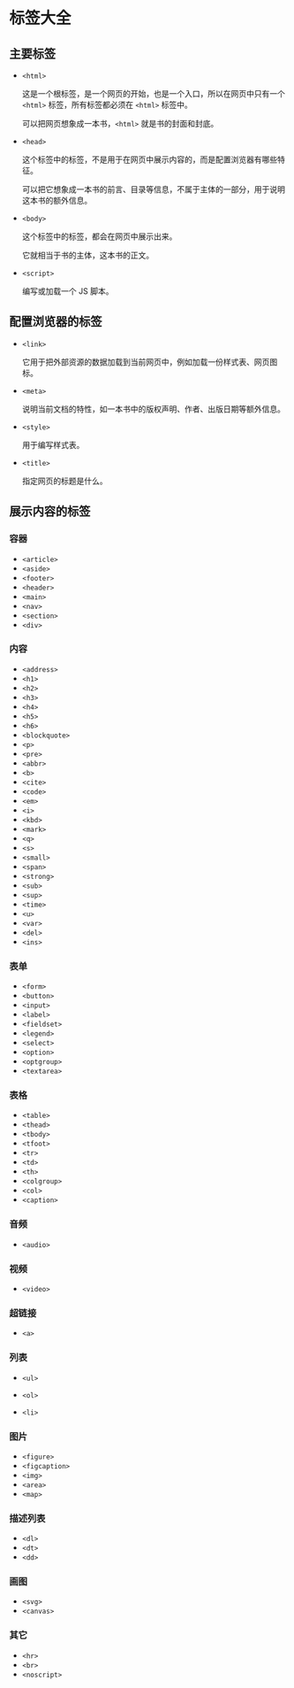 # 标签大全

## 主要标签

- `<html>`

  这是一个根标签，是一个网页的开始，也是一个入口，所以在网页中只有一个 `<html>` 标签，所有标签都必须在 `<html>` 标签中。

  可以把网页想象成一本书，`<html>` 就是书的封面和封底。

- `<head>`

  这个标签中的标签，不是用于在网页中展示内容的，而是配置浏览器有哪些特征。

  可以把它想象成一本书的前言、目录等信息，不属于主体的一部分，用于说明这本书的额外信息。

- `<body>`

  这个标签中的标签，都会在网页中展示出来。

  它就相当于书的主体，这本书的正文。

- `<script>`

  编写或加载一个 JS 脚本。

## 配置浏览器的标签

- `<link>`

  它用于把外部资源的数据加载到当前网页中，例如加载一份样式表、网页图标。

- `<meta>`

  说明当前文档的特性，如一本书中的版权声明、作者、出版日期等额外信息。

- `<style>`

  用于编写样式表。

- `<title>`

  指定网页的标题是什么。

## 展示内容的标签

### 容器

- `<article>`
- `<aside>`
- `<footer>`
- `<header>`
- `<main>`
- `<nav>`
- `<section>`
- `<div>`

### 内容

- `<address>`
- `<h1>`
- `<h2>`
- `<h3>`
- `<h4>`
- `<h5>`
- `<h6>`
- `<blockquote>`
- `<p>`
- `<pre>`
- `<abbr>`
- `<b>`
- `<cite>`
- `<code>`
- `<em>`
- `<i>`
- `<kbd>`
- `<mark>`
- `<q>`
- `<s>`
- `<small>`
- `<span>`
- `<strong>`
- `<sub>`
- `<sup>`
- `<time>`
- `<u>`
- `<var>`
- `<del>`
- `<ins>`

### 表单

- `<form>`
- `<button>`
- `<input>`
- `<label>`
- `<fieldset>`
- `<legend>` 
- `<select>`
- `<option>`
- `<optgroup>`
- `<textarea>`

### 表格

- `<table>`
- `<thead>`
- `<tbody>`
- `<tfoot>`
- `<tr>`
- `<td>`
- `<th>`
- `<colgroup>`
- `<col>`
- `<caption>`

### 音频

- `<audio>`

### 视频

- `<video>`

### 超链接

- `<a>`

### 列表

- `<ul>`
- `<ol>`

- `<li>`

### 图片

- `<figure>`
- `<figcaption>`
- `<img>`
- `<area>`
- `<map>`

### 描述列表

- `<dl>`
- `<dt>`
- `<dd>`

### 画图

- `<svg>`
- `<canvas>`

### 其它

- `<hr>`
- `<br>`
- `<noscript>`